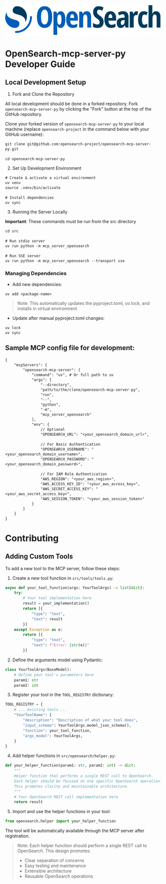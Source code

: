 ![OpenSearch logo](https://github.com/opensearch-project/opensearch-py/raw/main/OpenSearch.svg)

# OpenSearch-mcp-server-py Developer Guide
## Local Development Setup

1. Fork and Clone the Repository

All local development should be done in a forked repository. Fork `opensearch-mcp-server-py` by clicking the "Fork" button at the top of the GitHub repository.

Clone your forked version of `opensearch-mcp-server-py` to your local machine (replace `opensearch-project` in the command below with your GitHub username):
```
git clone git@github.com:opensearch-project/opensearch-mcp-server-py.git

cd opensearch-mcp-server-py
```

2. Set Up Development Environment
```
# Create & activate a virtual environment
uv venv 
source .venv/bin/activate

# Install dependencies
uv sync
```

3. Running the Server Locally

**Important**: These commands must be run from the src directory
```
cd src

# Run stdio server
uv run python -m mcp_server_opensearch 

# Run SSE server
uv run python -m mcp_server_opensearch --transport sse
```

### Managing Dependencies
- Add new dependencies:
```
uv add <package-name>
```
> Note: This automatically updates the pyproject.toml, uv.lock, and installs in virtual environment

- Update after manual pyproject.toml changes:
```
uv lock 
uv sync
```

## Sample MCP config file for development:
```
{
    "mcpServers": {
        "opensearch-mcp-server": {
            "command": "uv", # Or full path to uv
            "args": [
                "--directory",
                "path/to/the/clone/opensearch-mcp-server-py",
                "run",
                "--",
                "python",
                "-m",
                "mcp_server_opensearch"
            ],
            "env": {
                // Optional
                "OPENSEARCH_URL": "<your_opensearch_domain_url>",

                // For Basic Authentication
                "OPENSEARCH_USERNAME": "<your_opensearch_domain_username>",
                "OPENSEARCH_PASSWORD": "<your_opensearch_domain_password>",

                // For IAM Role Authentication
                "AWS_REGION": "<your_aws_region>",
                "AWS_ACCESS_KEY_ID": "<your_aws_access_key>",
                "AWS_SECRET_ACCESS_KEY": "<your_aws_secret_access_key>",
                "AWS_SESSION_TOKEN": "<your_aws_session_token>"
            }
        }
    }
}
```

# Contributing
## Adding Custom Tools
To add a new tool to the MCP server, follow these steps:

1. Create a new tool function in `src/tools/tools.py`:
```python
async def your_tool_function(args: YourToolArgs) -> list[dict]:
    try:
        # Your tool implementation here
        result = your_implementation()
        return [{
            "type": "text",
            "text": result
        }]
    except Exception as e:
        return [{
            "type": "text",
            "text": f"Error: {str(e)}"
        }]
```

2. Define the arguments model using Pydantic:
```python
class YourToolArgs(BaseModel):
    # Define your tool's parameters here
    param1: str
    param2: int
```

3. Register your tool in the `TOOL_REGISTRY` dictionary:
```python
TOOL_REGISTRY = {
    # ... existing tools ...
    "YourToolName": {
        "description": "Description of what your tool does",
        "input_schema": YourToolArgs.model_json_schema(),
        "function": your_tool_function,
        "args_model": YourToolArgs,
    }
}
```

4. Add helper functions in `src/opensearch/helper.py`:
```python
def your_helper_function(param1: str, param2: int) -> dict:
    """
    Helper function that performs a single REST call to OpenSearch.
    Each helper should be focused on one specific OpenSearch operation.
    This promotes clarity and maintainable architecture.
    """
    # Your OpenSearch REST call implementation here
    return result
```

5. Import and use the helper functions in your tool:
```python
from opensearch.helper import your_helper_function
```

The tool will be automatically available through the MCP server after registration.

> Note: Each helper function should perform a single REST call to OpenSearch. This design promotes:
> - Clear separation of concerns
> - Easy testing and maintenance
> - Extensible architecture
> - Reusable OpenSearch operations
